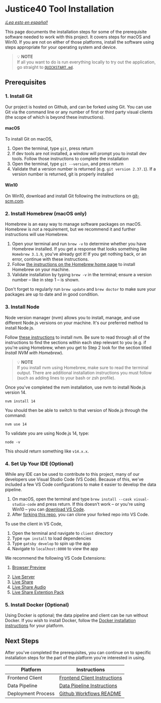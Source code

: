 # Justice40 Tool Installation

_[¡Lea esto en español!](INSTALLATION-es.md)_

This page documents the installation steps for some of the prerequisite software needed to work with this project. It covers steps for macOS and Win10. If you are not on either of those platforms, install the software using steps appropriate for your operating system and device.

> :bulb: **NOTE**  
> If all you want to do is run everything locally to try out the application, go straight to [`QUICKSTART.md`](QUICKSTART.md).

## Prerequisites

### 1. Install Git

Our project is hosted on Github, and can be forked using Git. You can use Git via the command line or any number of first or third party visual clients (the scope of which is beyond these instructions).

#### macOS

To install Git on macOS,

1. Open the terminal, type `git`, press return
2. If dev tools are not installed, a window will prompt you to install dev tools. Follow those instructions to complete the installation
3. Open the terminal, type `git --version`, and press return
4. Validate that a version number is returned (e.g. `git version 2.37.1`). If a version number is returned, git is properly installed

#### Win10

On Win10, download and install Git following the instructions on [git-scm.com](https://git-scm.com/download/win).

### 2. Install Homebrew (macOS only)

Homebrew is an easy way to manage software packages on macOS. Homebrew is _not_ a requirement, but we recommend it and further instructions will use Homebrew.

1. Open your terminal and run `brew -v` to determine whether you have Homebrew installed. If you get a response that looks something like `Homebrew 3.1.9`, you've already got it! If you get nothing back, or an error, continue with these instructions.
2. Follow [the instructions on the Homebrew home page](https://brew.sh) to install Homebrew on your machine.
3. Validate installation by typing `brew -v` in the terminal; ensure a version number – like in step 1 – is shown.

Don't forget to regularly run `brew update` and `brew doctor` to make sure your packages are up to date and in good condition.

### 3. Install Node

Node version manager (nvm) allows you to install, manage, and use different Node.js versions on your machine. It's our preferred method to install Node.js.

Follow [these instructions](https://medium.com/@nodesource/installing-node-js-tutorial-using-nvm-5c6ff5925dd8) to install nvm. Be sure to read through all of the instructions to find the sections within each step relevant to you (e.g. if you're using Homebrew, when you get to Step 2 look for the section titled _Install NVM with Homebrew_).

> :bulb: **NOTE**  
> If you install nvm using Homebrew, make sure to read the terminal output. There are additional installation instructions you must follow (such as adding lines to your bash or zsh profile).

Once you've completed the nvm installation, use nvm to install Node.js version 14.

`nvm install 14`

You should then be able to switch to that version of Node.js through the command:

`nvm use 14`

To validate you are using Node.js 14, type:

`node -v`

This should return something like `v14.x.x`.

### 4. Set Up Your IDE (Optional)

While any IDE can be used to contribute to this project, many of our developers use Visual Studio Code (VS Code). Because of this, we've included a few VS Code configurations to make it easier to develop the data pipeline.

1. On macOS, open the terminal and type `brew install --cask visual-studio-code` and press return. If this doesn't work – or you're using Win10 – you can [download VS Code](https://code.visualstudio.com/).
2. After [forking this repo](https://github.com/usds/justice40-tool/blob/main/CONTRIBUTING.md#code-contributions), you can clone your forked repo into VS Code.

<!-- TODO: this belongs in the client readme -->

To use the client in VS Code,

1. Open the terminal and navigate to `client` directory
2. Type `npm install` to load dependencies
3. Type `gatsby develop` to spin up the app
4. Navigate to `localhost:8000` to view the app

We recommend the following VS Code Extensions:

<!-- markdown-link-check-disable -->

1. [Browser Preview](https://github.com/auchenberg/vscode-browser-preview)
<!-- markdown-link-check-enable -->
2. [Live Server](https://github.com/ritwickdey/vscode-live-server)
3. [Live Share](https://github.com/MicrosoftDocs/live-share)
4. [Live Share Audio](https://github.com/MicrosoftDocs/live-share)
5. [Live Share Extention Pack](https://github.com/MicrosoftDocs/live-share)

### 5. Install Docker (Optional)

Using Docker is optional; the data pipeline and client can be run without Docker. If you wish to install Docker, follow the [Docker installation
instructions](https://docs.docker.com/get-docker/) for your platform.

## Next Steps

After you've completed the prerequisites, you can continue on to specific installation steps for the part of the platform you're interested in using.

| Platform           | Instructions                                               |
| ------------------ | ---------------------------------------------------------- |
| Frontend Client    | [Frontend Client Instructions](client/README.md)           |
| Data Pipeline      | [Data Pipeline Instructions](data/data-pipeline/README.md) |
| Deployment Process | [Github Workflows README](.github/workflows/README.md)     |
